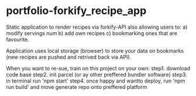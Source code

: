 # portfolio-forkify_recipe_app

Static application to render recipes via forkify-API also allowing users to:
a) modify servings num
b) add own recipes
c) bookmarking ones that are favourite.

Application uses local storage (browser) to store your data on bookmarks (new recipes are pushed and retrived back via API).

When you want to re-sue, train on this project on your own:
step1. download code base
step2. init parcel (or ay other preffered bundler software)
step3. in terminal run 'npm start'
step4. once happy and wantto deploy, run 'npm run build' and move generate repo onto preffered platform
